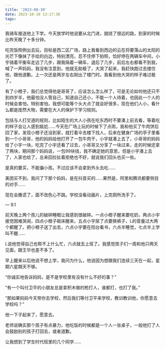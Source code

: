 ```yaml
---
title: '2023-08-30'
date: 2023-10-10 13:17:36
tags:
---
```


我骑车接送他上下学。今天放学时他说要从北门进，就绕了很远的路，到家的时候比昨天晚了十多分钟。

吃完饭照例出去玩，目标是西二区广场，路上我看到西边的云在将要落山的太阳的光芒下像抹了手绘的白边，特别漂亮，忍不住停下拍照，恰好停在两辆车中间，小宇骑着平衡车走远了几步，跟我隔着一辆车，退后了几步，前后左右都看不到我，喊了一声妈妈，我没有注意到，他就无助极了，大哭了起来，我赶快跑过去搂住他，跟他道歉。上一次还是两岁左右刚出了楼门时。我看到他大哭的样子难过极了。

有了小橙子，我们总觉得他是哥哥了，应该怎么怎么样了，可是无论如何他还只不到四岁半，他最怕没人管自己，知道自己还小，不能一个人待着，也因此一个人的时候会害怕，特别害怕，我想可能等个头大点了就会好很多，现在他们人小，看什么都是庞然大物，需要在大人的保护下学习规则。

包括与人打交道的规则，比如陌生的大人小孩在吃东西时不要凑上前去看，等着吃的样子会让人感到尴尬……今天在广场上玩的时候下了点雨，我和他买了牛肉饼后回了家，发现小橙子还没到家，就打着伞去楼下找人，后来在健身广场的亭子里看到一个小哥哥，他的妈妈给他打开了一包牛肉干，小宇就凑上去了，小哥哥的妈妈给了小宇一块，吃完了小宇还看了过去，小哥哥又分享了一块过来，走的时候还拿了两块，期间那个妈妈说，一包99块钱，我不确定她的意思，但是小宇凑上去了，人家也给了，总来回拉扯着拒绝也不好，就说我们回头也买一些。

是真的要买，不能骗小孩。不过应该不会拿到外头去吃……

美团买不到，我问了下那个妈妈，是在抖音买的……果然是，阿里和腾讯都要侧目的对手……


现在会撒谎了，面不改色心不跳。学校没看动画片，上完厕所洗手了。


—
9.1

前天晚上两个孩儿的破碎睡眠让我感到很破碎。一点小橙子醒来要吃奶，两点小宇接觉困难哭闹，四点小橙子砸床醒来，五点小宇尿了点要换裤子，L的音量过大两个都醒了。把小橙子送了出去，六点小宇要在阳台看书，六点半睡觉，七点半上学叫不醒……

L说他觉得自己也帮不上什么忙，六点就去上班了。我感觉孩子们一周和他只两天见面，跟王华也差不多了。

早上醒来以后他说不想上学，我问为什么，他说因为想跟我们连续三天在一起，星期六星期天不够。

“你诚实地告诉妈妈，是不是学校里有没有什么不好的事？”

“有一个叫付卫平的小朋友总是拿积木做的枪打人，谁都打，也打了我。”

“那如果妈妈今天带你去学校，然后我们等付卫平来学校，教训教训他，你愿意去学校吗？”

他一下子起来了，愿意去。

老师说确实那个孩子有点暴力，他吃饭的时候都是一个人一张桌子，一般他打了人会鼓励别的孩子打回去，或者道歉。

让我想到了学生时代班里的几个同学……


